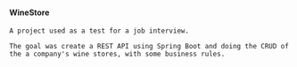 #### WineStore
    A project used as a test for a job interview.
    
    The goal was create a REST API using Spring Boot and doing the CRUD of the a company's wine stores, with some business rules.
